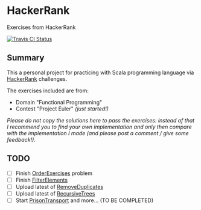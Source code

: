 # HackerRank
Exercises from HackerRank

[![Travis CI Status](https://travis-ci.org/flopezlasanta/hackerrank.svg?branch=master)](https://travis-ci.org/flopezlasanta/hackerrank)

## Summary
This a personal project for practicing with Scala programming language via [HackerRank](https://www.hackerrank.com/) challenges.

The exercises included are from:
* Domain "Functional Programming"
* Contest "Project Euler" _(just started!)_

*Please do not copy the solutions here to pass the exercises: instead of that I recommend you to find your own implementation and only then compare with the implementation I made (and please post a comment / give some feedback!).*

## TODO

- [ ] Finish [OrderExercises](https://github.com/flopezlasanta/hackerrank/blob/master/functional_programming/functional_structures/OrderExercises.scala) problem
- [ ] Finish [FilterElements](https://github.com/flopezlasanta/hackerrank/blob/master/functional_programming/recursion/FilterElements.scala)
- [ ] Upload latest of [RemoveDuplicates](https://github.com/flopezlasanta/hackerrank/blob/master/functional_programming/adhoc/RemoveDuplicates.scala)
- [ ] Upload latest of [RecursiveTrees](https://github.com/flopezlasanta/hackerrank/blob/master/functional_programming/recursion/RecursiveTrees.scala)
- [ ] Start [PrisonTransport](https://www.hackerrank.com/challenges/prison-transport) and more... (TO BE COMPLETED)
